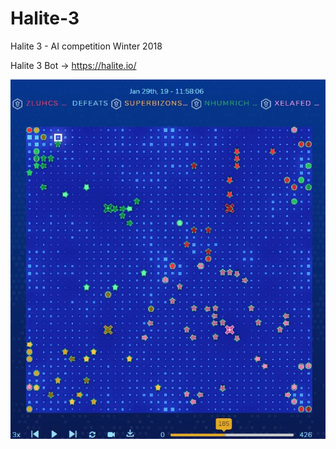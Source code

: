 # Halite-3
Halite 3 - AI competition Winter 2018

Halite 3 Bot -> https://halite.io/

![alt text](halite3-game.jph.jpg "Halite3")

